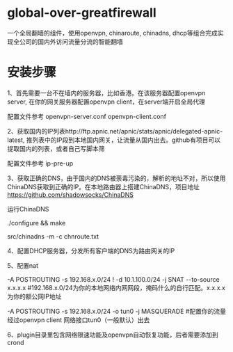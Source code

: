 # global-over-greatfirewall
一个全局翻墙的组件，使用openvpn, chinaroute, chinadns, dhcp等组合完成实现全公司的国内外访问流量分流的智能翻墙

# 安装步骤
1、首先需要一台不在墙内的服务器，比如香港。在该服务器配置openvpn server, 在你的网关服务器配置openvpn client，在server端开启全局代理

配置文件参考
  openvpn-server.conf
  openvpn-client.conf

2、获取国内的IP列表http://ftp.apnic.net/apnic/stats/apnic/delegated-apnic-latest, 推列表中的IP段到本地国内网关，让流量从国内出去。github有项目可以提取国内的列表，或者自己写脚本筛

配置文件参考
  ip-pre-up
  
3、获取正确的DNS，由于国内的DNS被荼毒污染的，解析的地址不对，所以使用ChinaDNS获取到正确的IP。在本地路由器上搭建ChinaDNS，项目地址  https://github.com/shadowsocks/ChinaDNS

运行ChinaDNS
  
  ./configure && make
  
  src/chinadns -m -c chnroute.txt

4、配置DHCP服务器，分发所有客户端的DNS为路由网关的IP

5、配置nat

-A POSTROUTING -s 192.168.x.0/24 ! -d 10.1.100.0/24 -j SNAT --to-source x.x.x.x        #192.168.x.0/24为你的本地网络内网网段，掩码什么的自行匹配。x.x.x.x为你的额公网IP地址

-A POSTROUTING -s 192.168.x.0/24 -o tun0 -j MASQUERADE    #配置你的流量经过openvpn client 网络接口tun0（一般默认）出去

6、plugin目录里包含网络限速功能及openvpn自动恢复功能，后者需要添加到crond
